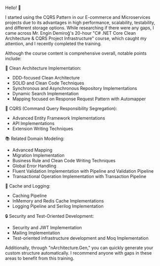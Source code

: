 
Hello! 👋

I started using the CQRS Pattern in our E-commerce and Microservices projects due to its advantages in high performance, scalability, testability, and different storage options. 
While researching if there were any gaps, I came across Mr. Engin Demiroğ's 20-hour "C# .NET Core Clean Architecture & CQRS Project Infrastructure" course, which caught my attention, and I recently completed the training.

Although the course content is comprehensive overall, notable points include:

🧩 Clean Architecture Implementation:

* DDD-focused Clean Architecture
* SOLID and Clean Code Techniques
* Synchronous and Asynchronous Repository Implementations
* Dynamic Search Implementation
* Mapping focused on Response Request Pattern with Automapper
  
🔄 CQRS (Command Query Responsibility Segregation):

* Advanced Entity Framework Implementations
* API Implementations
* Extension Writing Techniques

📚 Related Domain Modeling:

* Advanced Mapping
* Migration Implementation
* Business Rule and Clean Code Writing Techniques
* Global Error Handling
* Fluent Validation Implementation with Pipeline and Validation Pipeline
* Transactional Operation Implementation with Transaction Pipeline

🚀 Cache and Logging:

* Caching Pipeline
* InMemory and Redis Cache Implementations
* Logging Pipeline and Serilog Implementation

🔒 Security and Test-Oriented Development:

* Security and JWT Implementation
* Mailing Implementation
* Test-oriented infrastructure development and Moq Implementation

Additionally, through "nArchitecture.Gen," you can quickly generate your custom structure automatically. I recommend anyone with gaps in these areas to benefit from this training.
